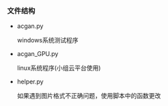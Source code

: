 ### 文件结构
+ acgan.py

    windows系统测试程序

+ acgan_GPU.py

    linux系统程序(小组云平台使用)

+ helper.py
    
    如果遇到图片格式不正确问题，使用脚本中的函数更改